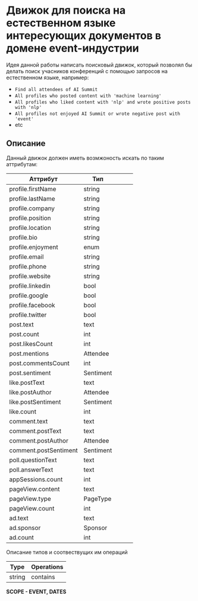 # Движок для поиска на естественном языке интересующих документов в домене event-индустрии
Идея данной работы написать поисковый движок, который позволял бы делать поиск учасников конференций 
с помощью запросов на естественном языке, например: 
* `Find all attendees of AI Summit`
* `All profiles who posted content with 'machine learning'`
* `All profiles who liked content with 'nlp' and wrote positive posts with 'nlp'`
* `All profiles not enjoyed AI Summit or wrote negative post with 'event'`
* etc

## Описание
Данный движок должен иметь возмжоность искать по таким аттрибутам:

| Аттрибут  | Тип  |   |   |   |
|---|---|---|---|---|
| profile.firstName  |  string |   |   |   |
| profile.lastName | string  |   |   |   |
| profile.company | string  | 
| profile.position | string  | 
| profile.location | string  | 
| profile.bio | string  | 
| profile.enjoyment | enum  | 
| profile.email | string  | 
| profile.phone | string  | 
| profile.website | string  | 
| profile.linkedin | bool  | 
| profile.google | bool  | 
| profile.facebook | bool  | 
| profile.twitter | bool  | 
| post.text | text  | 
| post.count | int  | 
| post.likesCount | int  | 
| post.mentions | Attendee  |
| post.commentsCount | int |
| post.sentiment | Sentiment |
| like.postText | text |
| like.postAuthor | Attendee |
| like.postSentiment | Sentiment |
| like.count | int |
| comment.text | text |
| comment.postText | text |
| comment.postAuthor | Attendee |
| comment.postSentiment | Sentiment |
| poll.questionText | text |
| poll.answerText | text |
| appSessions.count | int |
| pageView.content | text |
| pageView.type | PageType |
| pageView.count | int |
| ad.text | text |
| ad.sponsor | Sponsor |
| ad.count | int |

Описание типов и соотвествущих им операций

| Type   | Operations |
|--------|-----------|
| string | contains |

**SCOPE - EVENT, DATES**
